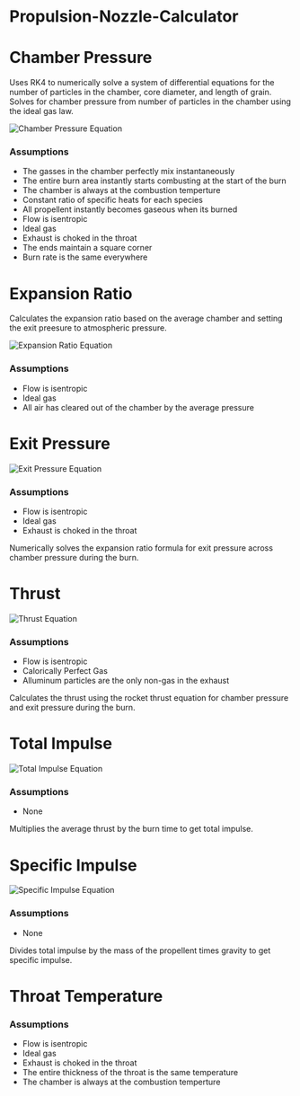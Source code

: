 # Propulsion-Nozzle-Calculator

# Chamber Pressure

Uses RK4 to numerically solve a system of differential equations for the number of particles in the chamber, core diameter, and length of grain. Solves for chamber pressure from number of particles in the chamber using the ideal gas law.

![Chamber Pressure Equation]()

### Assumptions <br />
 - The gasses in the chamber perfectly mix instantaneously <br />
 - The entire burn area instantly starts combusting at the start of the burn <br />
 - The chamber is always at the combustion temperture <br />
 - Constant ratio of specific heats for each species <br />
 - All propellent instantly becomes gaseous when its burned <br />
 - Flow is isentropic <br />
 - Ideal gas <br />
 - Exhaust is choked in the throat <br />
 - The ends maintain a square corner <br />
 - Burn rate is the same everywhere <br />
	

# Expansion Ratio

Calculates the expansion ratio based on the average chamber and setting the exit preesure to atmospheric pressure.

![Expansion Ratio Equation](https://i.ibb.co/R3g0bwW/Screenshot-2022-12-09-134326.png)

### Assumptions <br />
 - Flow is isentropic <br />
 - Ideal gas <br />
 - All air has cleared out of the chamber by the average pressure <br />


# Exit Pressure

![Exit Pressure Equation](https://i.ibb.co/tDyTyK4/Screenshot-2022-12-09-134445.png)

### Assumptions <br />
 - Flow is isentropic <br />
 - Ideal gas <br />
 - Exhaust is choked in the throat <br />

Numerically solves the expansion ratio formula for exit pressure across chamber pressure during the burn.


# Thrust

![Thrust Equation](https://i.ibb.co/MVBhtS3/Screenshot-2022-12-09-134554.png)

### Assumptions <br />
 - Flow is isentropic <br />
 - Calorically Perfect Gas <br />
 - Alluminum particles are the only non-gas in the exhaust <br />

Calculates the thrust using the rocket thrust equation for chamber pressure and exit pressure during the burn.


# Total Impulse

![Total Impulse Equation](https://i.ibb.co/QYkVXVH/Screenshot-2022-12-09-134634.png)

### Assumptions <br />
 - None <br />

Multiplies the average thrust by the burn time to get total impulse.


# Specific Impulse

![Specific Impulse Equation]()

### Assumptions <br />
 - None <br />
	
Divides total impulse by the mass of the propellent times gravity to get specific impulse.


# Throat Temperature

### Assumptions <br />
 - Flow is isentropic <br />
 - Ideal gas <br />
 - Exhaust is choked in the throat <br />
 - The entire thickness of the throat is the same temperature <br />
 - The chamber is always at the combustion temperture <br />
	
